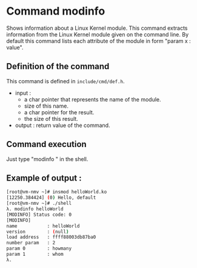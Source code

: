 # Command modinfo

Shows information about a Linux Kernel module. This command extracts information from the Linux Kernel module given on the command line.
By default this command lists each attribute of the module in form "param x : value". 

## Definition of the command

This command is defined in `include/cmd/def.h`.
- input : 
	- a char pointer that represents the name of the module. 
	- size of this name.
	- a char pointer for the result.
	- the size of this result.
- output : return value of the command.

## Command execution

Just type "modinfo <name>" in the shell.

## Example of output : 

```sh
[root@vm-nmv ~]# insmod helloWorld.ko 
[12250.384424] (0) Hello, default
[root@vm-nmv ~]# ./shell 
λ. modinfo helloWorld
[MODINFO] Status code: 0
[MODINFO]
name           : helloWorld
version        : (null)
load address   : ffff88003db87ba0
number param   : 2
param 0        : howmany
param 1        : whom
λ. 
```
